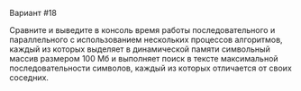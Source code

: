 Вариант #18

Сравните и выведите в консоль время работы последовательного и параллельного с использованием нескольких процессов алгоритмов, каждый из которых выделяет в 
динамической памяти символьный массив размером 100 Мб и выполняет поиск в тексте максимальной последовательности символов, каждый из которых отличается от своих 
соседних.
